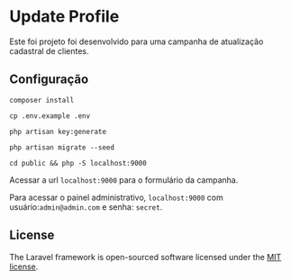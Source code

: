 # Update Profile

Este foi projeto foi desenvolvido para uma campanha de atualização cadastral de clientes.

## Configuração

```composer install```

```cp .env.example .env```

```php artisan key:generate``` 

```php artisan migrate --seed```

```cd public && php -S localhost:9000```

Acessar a url ```localhost:9000``` para o formulário da campanha.

Para acessar o painel administrativo, ```localhost:9000``` com usuário:```admin@admin.com``` e senha: ```secret```.

## License

The Laravel framework is open-sourced software licensed under the [MIT license](http://opensource.org/licenses/MIT).
